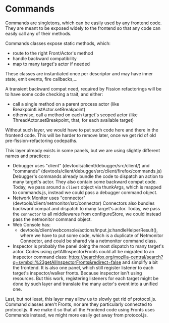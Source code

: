 # Commands

Commands are singletons, which can be easily used by any frontend code.
They are meant to be exposed widely to the frontend so that any code can easily call any of their methods.

Commands classes expose static methods, which:
* route to the right Front/Actor's method
* handle backward compatibility
* map to many target's actor if needed

These classes are instantiated once per descriptor
and may have inner state, emit events, fire callbacks,...

A transient backward compat need, required by Fission refactorings will be to have some code checking a trait, and either:
* call a single method on a parent process actor (like BreakpointListActor.setBreakpoint)
* otherwise, call a method on each target's scoped actor (like ThreadActor.setBreakpoint, that, for each available target)

Without such layer, we would have to put such code here and there in the frontend code.
This will be harder to remove later, once we get rid of old pre-fission-refactoring codepaths.

This layer already exists in some panels, but we are using slightly different names and practices:
* Debugger uses "client" (devtools/client/debugger/src/client/) and "commands" (devtools/client/debugger/src/client/firefox/commands.js)
  Debugger's commands already bundle the code to dispatch an action to many target's actor.
  They also contain some backward compat code.
  Today, we pass around a `client` object via thunkArgs, which is mapped to commands.js,
  instead we could pass a debugger command object.
* Network Monitor uses "connector" (devtools/client/netmonitor/src/connector)
  Connectors also bundles backward compat and dispatch to many target's actor.
  Today, we pass the `connector` to all middlewares from configureStore,
  we could instead pass the netmonitor command object.
* Web Console has:
  * devtools/client/webconsole/actions/input.js:handleHelperResult(), where we have to put some code, which is a duplicate of Netmonitor Connector,
    and could be shared via a netmonitor command class.
* Inspector is probably the panel doing the most dispatch to many target's actor.
  Codes using getAllInspectorFronts could all be migrated to an inspector command class:
  https://searchfox.org/mozilla-central/search?q=symbol:%23getAllInspectorFronts&redirect=false
  and simplify a bit the frontend.
  It is also one panel, which still register listener to each target's inspector/walker fronts.
  Because inspector isn't using resources.
  But this work, registering listeners for each target might be done by such layer and translate the many actor's event into a unified one.

Last, but not least, this layer may allow us to slowly get rid of protocol.js.
Command classes aren't Fronts, nor are they particularly connected to protocol.js.
If we make it so that all the Frontend code using Fronts uses Commands instead, we might more easily get away from protocol.js.
